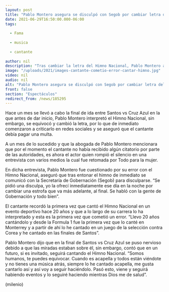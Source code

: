 ```yaml
---
layout: post
title: "Pablo Montero asegura se disculpó con Segob por cambiar letra del Himno Nacional"
date: 2021-06-29T16:50:00.000-06:00
tags:
  
  - Fama
  
  - musica
  
  - cantante
  
author: nil
description: "Tras cambiar la letra del Himno Nacional, Pablo Montero asegura que ofreció una disculpa a Segob a pocas horas de haberse equivocado en la final del futbol. "
image: "/uploads/2021/images-cantante-cometio-error-cantar-himno.jpg"
video: nil
audio: nil
alt: "Pablo Montero asegura se disculpó con Segob por cambiar letra del Himno Nacional"
front: false
section: "Espectáculos"
redirect_from: /news/185295
---
```


Hace un mes se llevó a cabo la final de ida entre Santos vs Cruz Azul en la que antes de dar inicio, Pablo Montero interpretó el Himno Nacional, sin embargo, se equivocó y cambió la letra, por lo que de inmediato comenzaron a criticarlo en redes sociales y se aseguró que el cantante debía pagar una multa. 

A un mes de lo sucedido y que la abogada de Pablo Montero mencionara que por el momento el cantante no había recibido algún citatorio por parte de las autoridades, es ahora el actor quien rompió el silencio en una entrevista con varios medios la cual fue retomada por Todo para la mujer. 

En dicha entrevista, Pablo Montero fue cuestionado por su error con el Himno Nacional, aseguró que tras entonar el himno de inmediato se comunicó con la Secretaría de Gobernación (Segob) para disculparse. “Se pidió una disculpa, yo la ofrecí inmediatamente ese día en la noche por cambiar una estrofa que va más adelante, al final. Se habló con la gente de Gobernación y todo bien”. 

El cantante recordó la primera vez que cantó el Himno Nacional en un evento deportivo hace 20 años y que a lo largo de su carrera lo ha interpretado y esta es la primera vez que cometió un error. “Llevo 20 años cantándolo y desde la Formula 1 fue la primera vez que lo canté en Monterrey y a partir de ahí lo he cantado en un juego de la selección contra Corea y he cantado en las finales de Santos”.

Pablo Montero dijo que en la final de Santos vs Cruz Azul se puso nervioso debido a que las miradas estaban sobre él, sin embargo, contó que en un futuro, si es invitado, seguirá cantando el Himno Nacional. “Somos humanos, te puedes equivocar. Cuando es acapella y todos están viéndote y no tienes una música atrás, siempre lo he cantado acapella, me gusta cantarlo así y así voy a seguir haciéndolo. Pasó esto, viene y seguirá habiendo eventos y lo seguiré haciendo mientras Dios me de salud”. 

(milenio)
